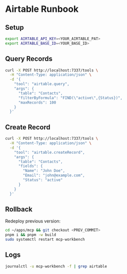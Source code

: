 # Airtable Runbook

## Setup
```bash
export AIRTABLE_API_KEY=<YOUR_AIRTABLE_PAT>
export AIRTABLE_BASE_ID=<YOUR_BASE_ID>
```

## Query Records
```bash
curl -X POST http://localhost:7337/tools \
  -H "Content-Type: application/json" \
  -d '{
    "tool": "airtable.query",
    "args": {
      "table": "Contacts",
      "filterByFormula": "FIND(\"active\",{Status})",
      "maxRecords": 100
    }
  }'
```

## Create Record
```bash
curl -X POST http://localhost:7337/tools \
  -H "Content-Type: application/json" \
  -d '{
    "tool": "airtable.createRecord",
    "args": {
      "table": "Contacts",
      "fields": {
        "Name": "John Doe",
        "Email": "john@example.com",
        "Status": "active"
      }
    }
  }'
```

## Rollback
Redeploy previous version:
```bash
cd ~/apps/mcp && git checkout <PREV_COMMIT>
pnpm i && pnpm -w build
sudo systemctl restart mcp-workbench
```

## Logs
```bash
journalctl -u mcp-workbench -f | grep airtable
```

